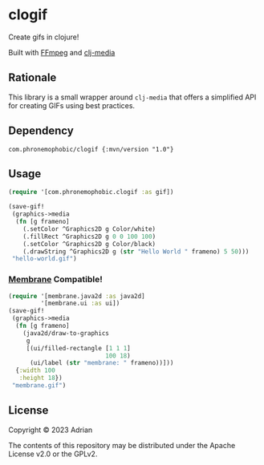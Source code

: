 # clogif

Create gifs in clojure!

Built with [FFmpeg](https://ffmpeg.org/) and [clj-media](https://github.com/phronmophobic/clj-media)

## Rationale

This library is a small wrapper around `clj-media` that offers a simplified API for creating GIFs using best practices.

## Dependency

```edn
com.phronemophobic/clogif {:mvn/version "1.0"}
```

## Usage

```clojure
(require '[com.phronemophobic.clogif :as gif])
```

```clojure
(save-gif!
 (graphics->media
  (fn [g frameno]
    (.setColor ^Graphics2D g Color/white)
    (.fillRect ^Graphics2D g 0 0 100 100)
    (.setColor ^Graphics2D g Color/black)
    (.drawString ^Graphics2D g (str "Hello World " frameno) 5 50)))
 "hello-world.gif")
```

### [Membrane](https://github.com/phronmophobic/membrane) Compatible!

```clojure
(require '[membrane.java2d :as java2d]
         '[membrane.ui :as ui])
(save-gif!
 (graphics->media
  (fn [g frameno]
    (java2d/draw-to-graphics
     g
     [(ui/filled-rectangle [1 1 1]
                           100 18)
      (ui/label (str "membrane: " frameno))]))
  {:width 100
   :height 18})
 "membrane.gif")
```

## License

Copyright © 2023 Adrian

The contents of this repository may be distributed under the Apache License v2.0 or the GPLv2.
